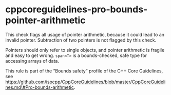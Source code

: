 cppcoreguidelines-pro-bounds-pointer-arithmetic
===============================================

This check flags all usage of pointer arithmetic, because it could lead
to an invalid pointer. Subtraction of two pointers is not flagged by
this check.

Pointers should only refer to single objects, and pointer arithmetic is
fragile and easy to get wrong. `span<T>` is a bounds-checked, safe type
for accessing arrays of data.

This rule is part of the “Bounds safety” profile of the C++ Core
Guidelines, see
https://github.com/isocpp/CppCoreGuidelines/blob/master/CppCoreGuidelines.md\#Pro-bounds-arithmetic.
